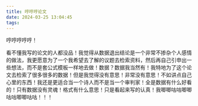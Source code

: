 ```yaml
---
title: 哼哼哼论文
date: 2024-03-25 13:04:45
tags:
---
```

哼哼哼哼哼！

看不懂我写的论文的人都没品！我觉得从数据退出结论是一个非常不掺杂个人感情的做法，我更愿意为了一个我希望去了解的议题去检索资料，然后再自己引申出一些想法，而不是套公式模板一样地去做！数据？数据我当然有！我特地为了这个论文去检索了很多很多的数据！但是我觉得没有意思！非常没有意思！不如讲点自己心里的东西！我还是更适合当一个诗人而不是当一个审判家！全是数据有什么好看的！只有数据没有灵魂！格式有什么意思！只是看起来写的认真！我唧唧咕咕唧唧咕咕唧唧咕咕！！！